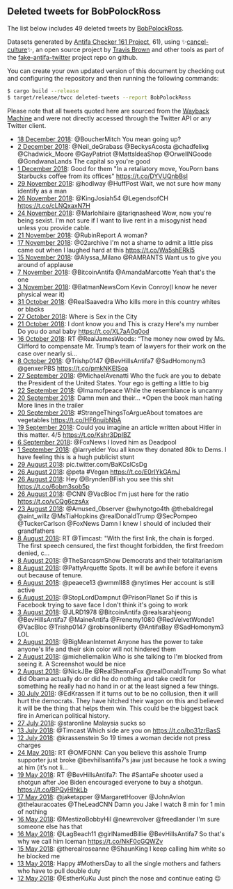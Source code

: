 ## Deleted tweets for BobPolockRoss

The list below includes 49 deleted tweets by
[BobPolockRoss](https://twitter.com/BobPolockRoss).



Datasets generated by [Antifa Checker 161 Project](https://twitter.com/antifacheck161), 61), using ✨[cancel-culture](https://github.com/travisbrown/cancel-culture)✨, an open source project by 
[Travis Brown](https://twitter.com/travisbrown) and other tools as part of the 
[fake-antifa-twitter](https://github.com/antifacheck161/fake-antifa-twitter) project repo on github.

You can create your own updated version of this document by checking out and configuring the
repository and then running the following commands:

```bash
$ cargo build --release
$ target/release/twcc deleted-tweets --report BobPolockRoss
```

Please note that all tweets quoted here are sourced from the
[Wayback Machine](https://web.archive.org) and were not directly accessed through the Twitter API or
any Twitter client.

* [18 December 2018](https://web.archive.org/web/20181218033553/https://twitter.com/BobPolockRoss/status/1074870842595655680): @BoucherMitch You mean going up? <!--1074870842595655680-->
* [ 2 December 2018](https://web.archive.org/web/20181202220919/https://twitter.com/BobPolockRoss/status/1069352841414881280): @Neil_deGrabass @BeckysAcosta @chadfelixg @Chadwick_Moore @GayPatriot @MattsIdeaShop @OrwellNGoode @GondwanaLands The capital so you're good <!--1069352841414881280-->
* [ 1 December 2018](https://web.archive.org/web/20181201060124/https://twitter.com/BobPolockRoss/status/1068746869340336128): Good for them  "In a retaliatory move, YouPorn bans Starbucks coffee from its offices"  https://t.co/DYVUQnbBsI <!--1068746869340336128-->
* [29 November 2018](https://web.archive.org/web/20181129130649/https://twitter.com/BobPolockRoss/status/1068129153189363719): @hodlway @HuffPost Wait, we not sure how many identify as a man <!--1068129153189363719-->
* [26 November 2018](https://web.archive.org/web/20181126201027/https://twitter.com/BobPolockRoss/status/1067148600449339405): @KingJosiah54 @LegendsofCH https://t.co/cLNQxaxN7H <!--1067148600449339405-->
* [24 November 2018](https://web.archive.org/web/20181124143233/https://twitter.com/BobPolockRoss/status/1066338789361098753): @Marlohilaire @tariqnasheed Wow, now you're being sexist. I'm not sure if I want to live rent in a misogynist head unless you provide cable. <!--1066338789361098753-->
* [21 November 2018](https://web.archive.org/web/20181121145002/https://twitter.com/BobPolockRoss/status/1065256025626984451): @RubinReport A woman? <!--1065256025626984451-->
* [17 November 2018](https://web.archive.org/web/20181117180829/https://twitter.com/BobPolockRoss/status/1063856415742324738): @02archive I'm not a shame to admit a little piss came out when I laughed hard at this https://t.co/Wa5shERkl5 <!--1063856415742324738-->
* [15 November 2018](https://web.archive.org/web/20181115003034/https://twitter.com/BobPolockRoss/status/1062865406531121152): @Alyssa_Milano @RAMRANTS Want us to give you around of applause <!--1062865406531121152-->
* [ 7 November 2018](https://web.archive.org/web/20181107151638/https://twitter.com/BobPolockRoss/status/1060189289588367360): @BitcoinAntifa @AmandaMarcotte Yeah that's the one <!--1060189289588367360-->
* [ 3 November 2018](https://web.archive.org/web/20181103154757/https://twitter.com/BobPolockRoss/status/1058747619244236801): @BatmanNewsCom Kevin Conroy(I know he never physical wear it) <!--1058747619244236801-->
* [31 October 2018](https://web.archive.org/web/20181031142053/https://twitter.com/BobPolockRoss/status/1057638544590684161): @RealSaavedra Who kills more in this country whites or blacks <!--1057638544590684161-->
* [27 October 2018](https://web.archive.org/web/20181027181013/https://twitter.com/BobPolockRoss/status/1056246110027685888): Where is Sex in the City <!--1056246110027685888-->
* [21 October 2018](https://web.archive.org/web/20181021154417/https://twitter.com/BobPolockRoss/status/1054035654240333825): I dont know you and This is crazy  Here's my number  Do you do anal baby https://t.co/XL7aA0q0od <!--1054035654240333825-->
* [16 October 2018](https://web.archive.org/web/20181016140022/https://twitter.com/BobPolockRoss/status/1052197563414339585): RT @RealJamesWoods: “The money now owed by Ms. Clifford to compensate Mr. Trump’s team of lawyers for their work on the case over nearly si… <!--1052197563414339585-->
* [ 8 October 2018](https://web.archive.org/web/20181008011903/https://twitter.com/BobPolockRoss/status/1049106868881281024): @Trishp0147 @BevHillsAntifa7 @SadHomonym3 @genxerPBS https://t.co/pmkNKEISoa <!--1049106868881281024-->
* [27 September 2018](https://web.archive.org/web/20180927014137/https://twitter.com/BobPolockRoss/status/1045126281455697923): @MichaelAvenatti Who the fuck are you to debate the President of the United States. Your ego is getting a little to big <!--1045126281455697923-->
* [22 September 2018](https://web.archive.org/web/20180922133749/https://twitter.com/BobPolockRoss/status/1043494579754991622): @Imamofpeace While the resemblance is uncanny <!--1043494579754991622-->
* [20 September 2018](https://web.archive.org/web/20180920172439/https://twitter.com/BobPolockRoss/status/1042826888518021120): Damn men and their...  *Open the book man hating   More lines in the trailer <!--1042826888518021120-->
* [20 September 2018](https://web.archive.org/web/20180920111437/https://twitter.com/BobPolockRoss/status/1042733766555389952): #StrangeThingsToArgueAbout tomatoes are vegetables https://t.co/HF6nuibNbA <!--1042733766555389952-->
* [19 September 2018](https://web.archive.org/web/20180919151239/https://twitter.com/BobPolockRoss/status/1042431281747902464): Could you imagine an article written about Hitler in this matter. 4/5 https://t.co/Kshr3DpIBZ <!--1042431281747902464-->
* [ 6 September 2018](https://web.archive.org/web/20180906190734/https://twitter.com/BobPolockRoss/status/1037779358226755584): @FoxNews I loved him as Deadpool <!--1037779358226755584-->
* [ 1 September 2018](https://web.archive.org/web/20180901173231/https://twitter.com/BobPolockRoss/status/1035943498783121412): @larryelder You all know they donated 80k to Dems. I have feeling this is a hugh publicist stunt <!--1035943498783121412-->
* [29 August 2018](https://web.archive.org/web/20180829183643/https://twitter.com/BobPolockRoss/status/1034846351056613377): pic.twitter.com/BaKCslCsDg <!--1034846351056613377-->
* [26 August 2018](https://web.archive.org/web/20180826163118/https://twitter.com/BobPolockRoss/status/1033753765873152003): @peta #Vegan https://t.co/E0rIYkGAmJ <!--1033753765873152003-->
* [26 August 2018](https://web.archive.org/web/20180826154220/https://twitter.com/BobPolockRoss/status/1033741443033124865): Hey @BryndenBFish you see this shit https://t.co/6obm3sob5p <!--1033741443033124865-->
* [26 August 2018](https://web.archive.org/web/20180826010450/https://twitter.com/BobPolockRoss/status/1033520612923371520): @CNN @VacBloc I'm just here for the ratio https://t.co/vCQg6czsAx <!--1033520612923371520-->
* [23 August 2018](https://web.archive.org/web/20180823031447/https://twitter.com/BobPolockRoss/status/1032466152323207168): @Amused_0bserver @whynotgo4th @thebaldregal @aint_willz @MsTiaHopkins @realDonaldTrump @SecPompeo @TuckerCarlson @FoxNews Damn I knew I should of included their grandfathers <!--1032466152323207168-->
* [ 8 August 2018](https://web.archive.org/web/20180808234727/https://twitter.com/BobPolockRoss/status/1027340545067294720): RT @Timcast: "With the first link, the chain is forged. The first speech censured, the first thought forbidden, the first freedom denied, c… <!--1027340545067294720-->
* [ 8 August 2018](https://web.archive.org/web/20180808033205/https://twitter.com/BobPolockRoss/status/1027034688005857280): @TheSarcasmShow Democrats and their totalitarianism <!--1027034688005857280-->
* [ 8 August 2018](https://web.archive.org/web/20180808024606/https://twitter.com/BobPolockRoss/status/1027023115950481408): @PattyArquette Spots. It will be awhile before it evens out because of tenure. <!--1027023115950481408-->
* [ 6 August 2018](https://web.archive.org/web/20180806205344/https://twitter.com/BobPolockRoss/status/1026572052105502720): @peaece13 @wmmII88 @nytimes Her account is still active <!--1026572052105502720-->
* [ 6 August 2018](https://web.archive.org/web/20180806184505/https://twitter.com/BobPolockRoss/status/1026539676243439616): @StopLordDampnut @PrisonPlanet So if this is Facebook trying to save face I don't think it's going to work <!--1026539676243439616-->
* [ 3 August 2018](https://web.archive.org/web/20180803172008/https://twitter.com/BobPolockRoss/status/1025431134287613953): @JLRD1978 @BitcoinAntifa @realsarahjeong @BevHillsAntifa7 @MaineAntifa @Frenemy1080 @RedVelvetWonde1 @VacBloc @Trishp0147 @robinsonliberty @AntifaBay @SadHomonym3 LOL <!--1025431134287613953-->
* [ 2 August 2018](https://web.archive.org/web/20180802223023/https://twitter.com/BobPolockRoss/status/1025146823407792129): @BigMeanInternet Anyone has the power to take anyone's life and their skin color will not hindered them <!--1025146823407792129-->
* [ 2 August 2018](https://web.archive.org/web/20180802180840/https://twitter.com/BobPolockRoss/status/1025080960231120897): @michellemalkin Who is she talking to I'm blocked from seeing it. A Screenshot would be nice <!--1025080960231120897-->
* [ 2 August 2018](https://web.archive.org/web/20180802131852/https://twitter.com/BobPolockRoss/status/1025008029694132224): @NickJBe @RealShennaFox @realDonaldTrump So what did Obama actually do or did he do nothing and take credit for something he really had no hand in or at the least signed a few things. <!--1025008029694132224-->
* [30 July 2018](https://web.archive.org/web/20180730142731/https://twitter.com/BobPolockRoss/status/1023938142435508224): @EdKrassen If it turns out to be no collusion, then it will hurt the democrats. They have hitched their wagon on this and believed it will be the thing that helps them win. This could be the biggest back fire in American political history. <!--1023938142435508224-->
* [27 July 2018](https://web.archive.org/web/20180727120216/https://twitter.com/BobPolockRoss/status/1022814425483538432): @staronline Malaysia sucks so <!--1022814425483538432-->
* [13 July 2018](https://web.archive.org/web/20180713120918/https://twitter.com/BobPolockRoss/status/1017742765332008960): @Timcast Which side are you on https://t.co/bp31zrBasS <!--1017742765332008960-->
* [12 July 2018](https://web.archive.org/web/20180712124634/https://twitter.com/BobPolockRoss/status/1017389755938549762): @krassenstein So 19 times a woman decide not press charges <!--1017389755938549762-->
* [24 May 2018](https://web.archive.org/web/20180524204941/https://twitter.com/BobPolockRoss/status/999754330809995265): RT @OMFGNN: Can you believe this asshole Trump supporter just broke @bevhillsantifa7’s jaw just because he took a swing at him (it’s not li… <!--999754330809995265-->
* [19 May 2018](https://web.archive.org/web/20180519112635/https://twitter.com/BobPolockRoss/status/997800682727059456): RT @BevHillsAntifa7: The #SantaFe shooter used a shotgun after Joe Biden encouraged everyone to buy a shotgun. https://t.co/BPQyHlhkLb <!--997800682727059456-->
* [17 May 2018](https://web.archive.org/web/20180517221941/https://twitter.com/BobPolockRoss/status/997240265009238016): @jaketapper @MargaretHoover @JohnAvlon @thelauracoates @TheLeadCNN Damn you Jake I watch 8 min for 1 min of nothing <!--997240265009238016-->
* [16 May 2018](https://web.archive.org/web/20180516224516/https://twitter.com/BobPolockRoss/status/996884315383455744): @MestizoBobbyHil @newrevolver @freedlander I'm sure someone else has that <!--996884315383455744-->
* [16 May 2018](https://web.archive.org/web/20180516212542/https://twitter.com/BobPolockRoss/status/996864291797127169): @LagBeach11 @girlNamedBillie @BevHillsAntifa7 So that's why we call him Iceman https://t.co/NkF0cGQWZv <!--996864291797127169-->
* [15 May 2018](https://web.archive.org/web/20180515100501/https://twitter.com/BobPolockRoss/status/996330604366061568): @therealroseanne @ShaunKing I keep calling him white so he blocked me <!--996330604366061568-->
* [13 May 2018](https://web.archive.org/web/20180513152438/https://twitter.com/BobPolockRoss/status/995686262769160192): Happy #MothersDay to all the single mothers and fathers who have to pull double duty <!--995686262769160192-->
* [12 May 2018](https://web.archive.org/web/20180512211155/https://twitter.com/BobPolockRoss/status/995411271641071616): @EstherKuKu Just pinch the nose and continue eating 😉 <!--995411271641071616-->
